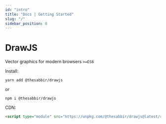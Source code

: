 ```yaml
---
id: "intro"
title: "Docs | Getting Started"
slug: "/"
sidebar_position: 0
---
```


# DrawJS

Vector graphics for modern browsers `>=ES6`

Install:

```shell
yarn add @thesabbir/drawjs
```

or 

```shell
npm i @thesabbir/drawjs
```

CDN:
```html
<script type="module" src="https://unpkg.com/@thesabbir/drawjs@latest/release/drawjs.js"></script>
```


